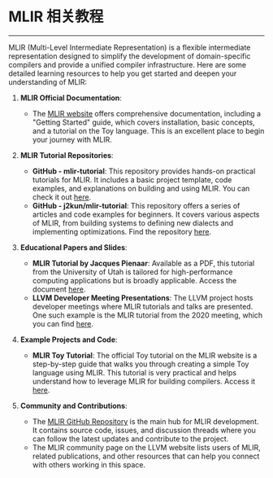 # MLIR 相关教程

---


MLIR (Multi-Level Intermediate Representation) is a flexible intermediate representation designed to simplify the development of domain-specific compilers and provide a unified compiler infrastructure. Here are some detailed learning resources to help you get started and deepen your understanding of MLIR:

1. **MLIR Official Documentation**:
   - The [MLIR website](https://mlir.llvm.org/getting_started/) offers comprehensive documentation, including a "Getting Started" guide, which covers installation, basic concepts, and a tutorial on the Toy language. This is an excellent place to begin your journey with MLIR.

2. **MLIR Tutorial Repositories**:
   - **GitHub - mlir-tutorial**: This repository provides hands-on practical tutorials for MLIR. It includes a basic project template, code examples, and explanations on building and using MLIR. You can check it out [here](https://github.com/KEKE046/mlir-tutorial).
   - **GitHub - j2kun/mlir-tutorial**: This repository offers a series of articles and code examples for beginners. It covers various aspects of MLIR, from building systems to defining new dialects and implementing optimizations. Find the repository [here](https://github.com/j2kun/mlir-tutorial).

3. **Educational Papers and Slides**:
   - **MLIR Tutorial by Jacques Pienaar**: Available as a PDF, this tutorial from the University of Utah is tailored for high-performance computing applications but is broadly applicable. Access the document [here](https://users.cs.utah.edu/~mhall/mlir4hpc/pienaar-MLIR-Tutorial.pdf).
   - **LLVM Developer Meeting Presentations**: The LLVM project hosts developer meetings where MLIR tutorials and talks are presented. One such example is the MLIR tutorial from the 2020 meeting, which you can find [here](https://llvm.org/devmtg/2020-09/slides/MLIR_Tutorial.pdf).

4. **Example Projects and Code**:
   - **MLIR Toy Tutorial**: The official Toy tutorial on the MLIR website is a step-by-step guide that walks you through creating a simple Toy language using MLIR. This tutorial is very practical and helps understand how to leverage MLIR for building compilers. Access it [here](https://mlir.llvm.org/docs/Tutorials/Toy/).

5. **Community and Contributions**:
   - The [MLIR GitHub Repository](https://github.com/llvm/llvm-project/tree/main/mlir) is the main hub for MLIR development. It contains source code, issues, and discussion threads where you can follow the latest updates and contribute to the project.
   - The MLIR community page on the LLVM website lists users of MLIR, related publications, and other resources that can help you connect with others working in this space.
